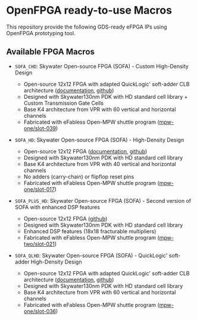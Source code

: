 # OpenFPGA ready-to-use Macros

This repository provide the following GDS-ready eFPGA IPs using OpenFPGA prototyping tool.


## Available FPGA Macros

- `SOFA_CHD`: Skywater Open-source FPGA (SOFA) - Custom High-Density Design
    - Open-source 12x12 FPGA with adapted QuickLogic' soft-adder CLB architecture ([documentation](https://skywater-openfpga.readthedocs.io/en/latest/datasheet/sofa_chd/), [github](https://github.com/lnis-uofu/SOFA))
    - Designed with Skywater130nm PDK with HD standard cell library + Custom Transmission Gate Cells
    - Base K4 architecture from VPR with 60 vertical and horizontal channels
    - Fabricated with eFabless Open-MPW shuttle program ([mpw-one/slot-039](https://foss-eda-tools.googlesource.com/third_party/shuttle/mpw-one/slot-039))

- `SOFA_HD`: Skywater Open-source FPGA (SOFA) - High-Density Design
    - Open-source 12x12 FPGA ([documentation](https://skywater-openfpga.readthedocs.io/en/latest/datasheet/sofa_hd/), [github](https://github.com/lnis-uofu/SOFA))
    - Designed with Skywater130nm PDK with HD standard cell library
    - Base K4 architecture from VPR with 40 vertical and horizontal channels
    - No adders (carry-chain) or flipflop reset pins
    - Fabricated with eFabless Open-MPW shuttle program ([mpw-one/slot-017](https://foss-eda-tools.googlesource.com/third_party/shuttle/mpw-one/slot-017))

- `SOFA_PLUS_HD`: Skywater Open-source FPGA (SOFA) - Second version of SOFA with enhanced DSP features
    - Open-source 12x12 FPGA ([github](https://github.com/lnis-uofu/SOFA-Plus-eFPGA))
    - Designed with Skywater130nm PDK with HD standard cell library
    - Enhanced DSP features (18x18 fracturable multipliers)
    - Fabricated with eFabless Open-MPW shuttle program ([mpw-two/slot-021](https://foss-eda-tools.googlesource.com/third_party/shuttle/mpw-two/slot-021))

- `SOFA_QLHD`: Skywater Open-source FPGA (SOFA) - QuickLogic' soft-adder High-Density Design
    - Open-source 12x12 FPGA with adapted QuickLogic' soft-adder CLB architecture ([documentation](https://skywater-openfpga.readthedocs.io/en/latest/datasheet/qlsofa_hd/), [github](https://github.com/lnis-uofu/SOFA))
    - Designed with Skywater130nm PDK with HD standard cell library
    - Base K4 architecture from VPR with 60 vertical and horizontal channels
    - Fabricated with eFabless Open-MPW shuttle program ([mpw-one/slot-036](https://foss-eda-tools.googlesource.com/third_party/shuttle/mpw-one/slot-036))

